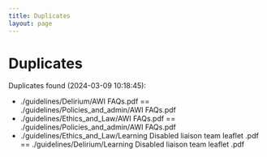 ```yaml
---
title: Duplicates
layout: page
---
```


# Duplicates

Duplicates found (2024-03-09 10:18:45):

- ./guidelines/Delirium/AWI FAQs.pdf == ./guidelines/Policies_and_admin/AWI FAQs.pdf
- ./guidelines/Ethics_and_Law/AWI FAQs.pdf == ./guidelines/Policies_and_admin/AWI FAQs.pdf
- ./guidelines/Ethics_and_Law/Learning Disabled liaison team leaflet .pdf == ./guidelines/Delirium/Learning Disabled liaison team leaflet .pdf